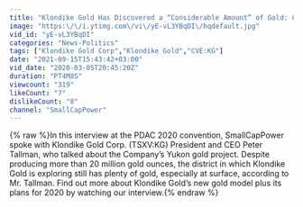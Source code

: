 ```yaml
---
title: "Klondike Gold Has Discovered a “Considerable Amount” of Gold: CEO"
image: "https:\/\/i.ytimg.com\/vi\/yE-vL3YBqDI\/hqdefault.jpg"
vid_id: "yE-vL3YBqDI"
categories: "News-Politics"
tags: ["Klondike Gold Corp","Klondike Gold","CVE:KG"]
date: "2021-09-15T15:43:42+03:00"
vid_date: "2020-03-05T20:45:20Z"
duration: "PT4M8S"
viewcount: "319"
likeCount: "7"
dislikeCount: "0"
channel: "SmallCapPower"
---
```

{% raw %}In this interview at the PDAC 2020 convention, SmallCapPower spoke with Klondike Gold Corp. (TSXV:KG) President and CEO Peter Tallman, who talked about the Company’s Yukon gold project. Despite producing more than 20 million gold ounces, the district in which Klondike Gold is exploring still has plenty of gold, especially at surface, according to Mr. Tallman. Find out more about Klondike Gold’s new gold model plus its plans for 2020 by watching our interview.{% endraw %}
